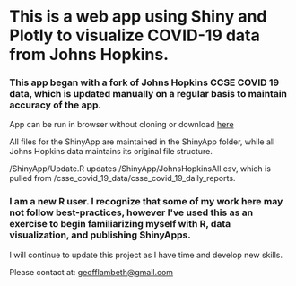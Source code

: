 # This is a web app using Shiny and Plotly to visualize COVID-19 data from Johns Hopkins.

### This app began with a fork of Johns Hopkins CCSE COVID 19 data, which is updated manually on a regular basis to maintain accuracy of the app.

App can be run in browser without cloning or download [here](https://geofflambeth.shinyapps.io/COVID19app)

All files for the ShinyApp are maintained in the ShinyApp folder, while all Johns Hopkins data maintains its original file structure.

/ShinyApp/Update.R updates /ShinyApp/JohnsHopkinsAll.csv, which is pulled from /csse_covid_19_data/csse_covid_19_daily_reports.


### I am a new R user. I recognize that some of my work here may not follow best-practices, however I've used this as an exercise to begin familiarizing myself with R, data visualization, and publishing ShinyApps.

I will continue to update this project as I have time and develop new skills.


Please contact at: geofflambeth@gmail.com

